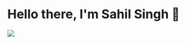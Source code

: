 # Hello there, I'm Sahil Singh 👋  
  

<p align="center">
    <a href="https://leetcard.jacoblin.cool/sah1ls?theme=dark&font=Donegal%20One&ext=heatmap">
        <img src="https://leetcard.jacoblin.cool/sah1ls?theme=dark&font=Donegal%20One&ext=heatmap" style="max-width: 115%; display: block; margin: auto;">
    </a>
</p>



